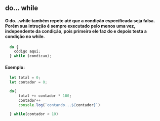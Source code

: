 ## do... while
#### O do...while também repete até que a condição especificada seja falsa. Porém sua intrução é sempre executado pelo menos uma vez, independente da condição, pois primeiro ele faz do e depois testa a condição no while.
```javascript
  do {
    código aqui;
  } while (condicao);
  ```

#### Exemplo:
```javascript
  let total = 0; 
  let contador = 0;

  do{
      total += contador * 100;
      contador++
      console.log(`contando...${contador}`)

  } while(contador < 10)
   ```